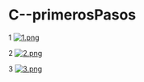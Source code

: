 # C--primerosPasos

1
[![1.png](https://i.postimg.cc/4x0n7DHM/1.png)](https://postimg.cc/zynq4PjS)

2
[![2.png](https://i.postimg.cc/8cwz19VZ/2.png)](https://postimg.cc/ZvBSHfnN)

3
[![3.png](https://i.postimg.cc/NMBWD0Wz/3.png)](https://postimg.cc/JyY64R7N)
